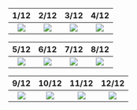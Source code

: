 1/12|2/12|3/12|4/12
:-------------------------:|:-------------------------:|:-------------------------:|:-------------------------:
![](https://raw.github.com/bycyril/Fleet-Tutorials/main/Fleet_1/Fleet/1.png)  |  ![](https://raw.github.com/bycyril/Fleet-Tutorials/main/Fleet_1/Fleet/2.png) | ![](https://raw.github.com/bycyril/Fleet-Tutorials/main/Fleet_1/Fleet/3.png) | ![](https://raw.github.com/bycyril/Fleet-Tutorials/main/Fleet_1/Fleet/4.png)


5/12|6/12|7/12|8/12
:-------------------------:|:-------------------------:|:-------------------------:|:-------------------------:
![](https://raw.github.com/bycyril/Fleet-Tutorials/main/Fleet_1/Fleet/5.png)  |  ![](https://raw.github.com/bycyril/Fleet-Tutorials/main/Fleet_1/Fleet/6.png) | ![](https://raw.github.com/bycyril/Fleet-Tutorials/main/Fleet_1/Fleet/7.png) | ![](https://raw.github.com/bycyril/Fleet-Tutorials/main/Fleet_1/Fleet/8.png)


9/12|10/12|11/12|12/12
:-------------------------:|:-------------------------:|:-------------------------:|:-------------------------:
![](https://raw.github.com/bycyril/Fleet-Tutorials/main/Fleet_1/Fleet/9.png)  |  ![](https://raw.github.com/bycyril/Fleet-Tutorials/main/Fleet_1/Fleet/10.png) | ![](https://raw.github.com/bycyril/Fleet-Tutorials/main/Fleet_1/Fleet/11.png) | ![](https://raw.github.com/bycyril/Fleet-Tutorials/main/Fleet_1/Fleet/12.png)
